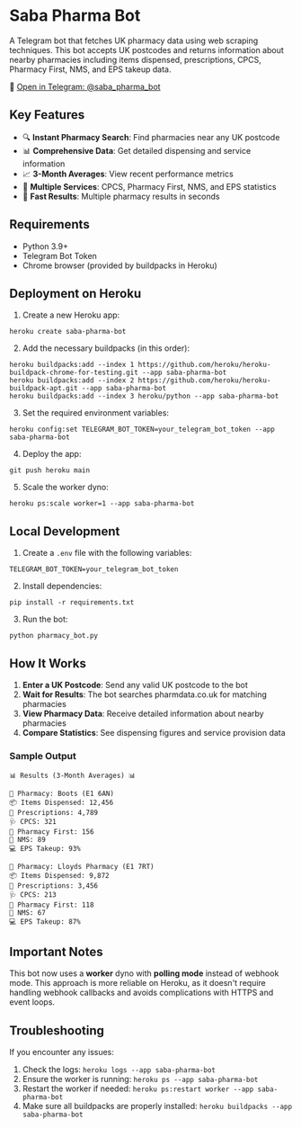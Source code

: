 # Saba Pharma Bot

A Telegram bot that fetches UK pharmacy data using web scraping techniques. This bot accepts UK postcodes and returns information about nearby pharmacies including items dispensed, prescriptions, CPCS, Pharmacy First, NMS, and EPS takeup data.

📱 [Open in Telegram: @saba_pharma_bot](https://t.me/saba_pharma_bot)

## Key Features

- 🔍 **Instant Pharmacy Search**: Find pharmacies near any UK postcode
- 📊 **Comprehensive Data**: Get detailed dispensing and service information
- 📈 **3-Month Averages**: View recent performance metrics
- 💊 **Multiple Services**: CPCS, Pharmacy First, NMS, and EPS statistics
- 🚀 **Fast Results**: Multiple pharmacy results in seconds

## Requirements

- Python 3.9+
- Telegram Bot Token
- Chrome browser (provided by buildpacks in Heroku)

## Deployment on Heroku

1. Create a new Heroku app:
```
heroku create saba-pharma-bot
```

2. Add the necessary buildpacks (in this order):
```
heroku buildpacks:add --index 1 https://github.com/heroku/heroku-buildpack-chrome-for-testing.git --app saba-pharma-bot
heroku buildpacks:add --index 2 https://github.com/heroku/heroku-buildpack-apt.git --app saba-pharma-bot
heroku buildpacks:add --index 3 heroku/python --app saba-pharma-bot
```

3. Set the required environment variables:
```
heroku config:set TELEGRAM_BOT_TOKEN=your_telegram_bot_token --app saba-pharma-bot
```

4. Deploy the app:
```
git push heroku main
```

5. Scale the worker dyno:
```
heroku ps:scale worker=1 --app saba-pharma-bot
```

## Local Development

1. Create a `.env` file with the following variables:
```
TELEGRAM_BOT_TOKEN=your_telegram_bot_token
```

2. Install dependencies:
```
pip install -r requirements.txt
```

3. Run the bot:
```
python pharmacy_bot.py
```

## How It Works

1. **Enter a UK Postcode**: Send any valid UK postcode to the bot
2. **Wait for Results**: The bot searches pharmdata.co.uk for matching pharmacies
3. **View Pharmacy Data**: Receive detailed information about nearby pharmacies
4. **Compare Statistics**: See dispensing figures and service provision data

### Sample Output

```
📊 Results (3-Month Averages) 📊

🏥 Pharmacy: Boots (E1 6AN)
📦 Items Dispensed: 12,456
📝 Prescriptions: 4,789
🩺 CPCS: 321
💊 Pharmacy First: 156
🔄 NMS: 89
💻 EPS Takeup: 93%

🏥 Pharmacy: Lloyds Pharmacy (E1 7RT)
📦 Items Dispensed: 9,872
📝 Prescriptions: 3,456
🩺 CPCS: 213
💊 Pharmacy First: 118
🔄 NMS: 67
💻 EPS Takeup: 87%
```

## Important Notes

This bot now uses a **worker** dyno with **polling mode** instead of webhook mode. This approach is more reliable on Heroku, as it doesn't require handling webhook callbacks and avoids complications with HTTPS and event loops.

## Troubleshooting

If you encounter any issues:

1. Check the logs: `heroku logs --app saba-pharma-bot`
2. Ensure the worker is running: `heroku ps --app saba-pharma-bot`
3. Restart the worker if needed: `heroku ps:restart worker --app saba-pharma-bot`
4. Make sure all buildpacks are properly installed: `heroku buildpacks --app saba-pharma-bot`
